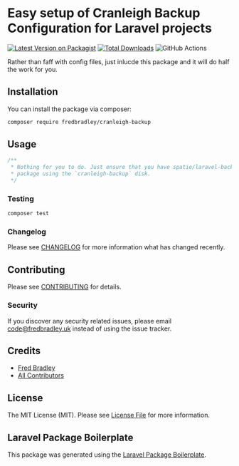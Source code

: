# Easy setup of Cranleigh Backup Configuration for Laravel projects

[![Latest Version on Packagist](https://img.shields.io/packagist/v/fredbradley/cranleigh-backup.svg?style=flat-square)](https://packagist.org/packages/fredbradley/cranleigh-backup)
[![Total Downloads](https://img.shields.io/packagist/dt/fredbradley/cranleigh-backup.svg?style=flat-square)](https://packagist.org/packages/fredbradley/cranleigh-backup)
![GitHub Actions](https://github.com/fredbradley/cranleigh-backup/actions/workflows/main.yml/badge.svg)

Rather than faff with config files, just inlucde this package and it will do half the work for you.

## Installation

You can install the package via composer:

```bash
composer require fredbradley/cranleigh-backup
```

## Usage

```php
/**
 * Nothing for you to do. Just ensure that you have spatie/laravel-backup
 * package using the `cranleigh-backup` disk.
 */
```

### Testing

```bash
composer test
```

### Changelog

Please see [CHANGELOG](CHANGELOG.md) for more information what has changed recently.

## Contributing

Please see [CONTRIBUTING](CONTRIBUTING.md) for details.

### Security

If you discover any security related issues, please email code@fredbradley.uk instead of using the issue tracker.

## Credits

-   [Fred Bradley](https://github.com/fredbradley)
-   [All Contributors](../../contributors)

## License

The MIT License (MIT). Please see [License File](LICENSE.md) for more information.

## Laravel Package Boilerplate

This package was generated using the [Laravel Package Boilerplate](https://laravelpackageboilerplate.com).
